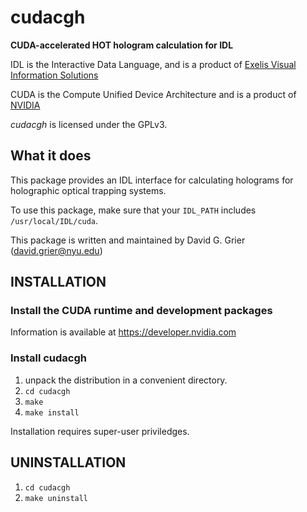 # cudacgh

**CUDA-accelerated HOT hologram calculation for IDL**

IDL is the Interactive Data Language, and is a product of
[Exelis Visual Information Solutions](http://www.exelisvis.com)

CUDA is the Compute Unified Device Architecture and is a
product of
[NVIDIA](http://www.nvidia.com)

*cudacgh* is licensed under the GPLv3.

## What it does

This package provides an IDL interface for
calculating holograms for holographic optical trapping systems.

To use this package, make sure that your `IDL_PATH` includes
`/usr/local/IDL/cuda`.

This package is written and maintained by David G. Grier
(david.grier@nyu.edu)

## INSTALLATION

### Install the CUDA runtime and development packages

Information is available at https://developer.nvidia.com

### Install cudacgh

1. unpack the distribution in a convenient directory.
2. `cd cudacgh`
3. `make`
4. `make install`

Installation requires super-user priviledges.

## UNINSTALLATION

1. `cd cudacgh`
2. `make uninstall`
